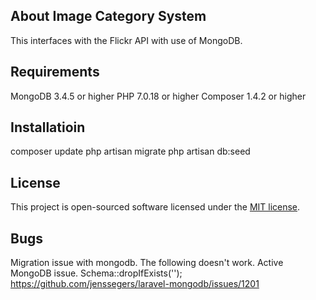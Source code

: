 ## About Image Category System

This interfaces with the Flickr API with use of MongoDB.

## Requirements

MongoDB 3.4.5 or higher
PHP 7.0.18 or higher
Composer 1.4.2 or higher

## Installatioin

composer update
php artisan migrate
php artisan db:seed

## License

This project is open-sourced software licensed under the [MIT license](http://opensource.org/licenses/MIT).

## Bugs

Migration issue with mongodb. The following doesn't work. Active MongoDB issue.
Schema::dropIfExists('');
https://github.com/jenssegers/laravel-mongodb/issues/1201
